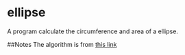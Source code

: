 ellipse
=======

A program calculate the circumference and area of a ellipse.

##Notes
The algorithm is from [this link](http://www.ams.org/notices/201208/rtx120801094p.pdf)

